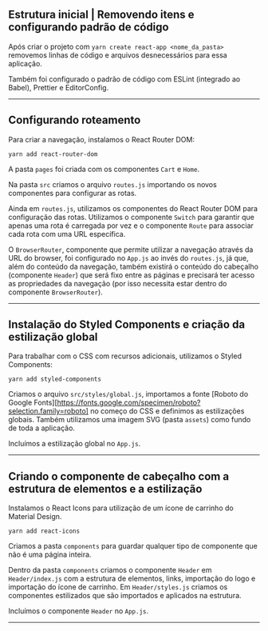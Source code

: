 ## Estrutura inicial | Removendo itens e configurando padrão de código

Após criar o projeto com `yarn create react-app <nome_da_pasta>` removemos linhas de código e arquivos desnecessários para essa aplicação.

Também foi configurado o padrão de código com ESLint (integrado ao Babel), Prettier e EditorConfig.

---

## Configurando roteamento

Para criar a navegação, instalamos o React Router DOM:

```
yarn add react-router-dom
```

A pasta `pages` foi criada com os componentes `Cart` e `Home`.

Na pasta `src` criamos o arquivo `routes.js` importando os novos componentes para configurar as rotas.

Ainda em `routes.js`, utilizamos os componentes do React Router DOM para configuração das rotas. Utilizamos o componente `Switch` para garantir que apenas uma rota é carregada por vez e o componente `Route` para associar cada rota com uma URL específica.

O `BrowserRouter`, componente que permite utilizar a navegação através da URL do browser, foi configurado no `App.js` ao invés do `routes.js`, já que, além do conteúdo da navegação, também existirá o conteúdo do cabeçalho (componente `Header`) que será fixo entre as páginas e precisará ter acesso as propriedades da navegação (por isso necessita estar dentro do componente `BrowserRouter`).

---

## Instalação do Styled Components e criação da estilização global

Para trabalhar com o CSS com recursos adicionais, utilizamos o Styled Components:

```
yarn add styled-components
```

Criamos o arquivo `src/styles/global.js`, importamos a fonte [Roboto do Google Fonts][https://fonts.google.com/specimen/roboto?selection.family=roboto] no começo do CSS e definimos as estilizações globais. Também utilizamos uma imagem SVG (pasta `assets`) como fundo de toda a aplicação.

Incluímos a estilização global no `App.js`.

---

## Criando o componente de cabeçalho com a estrutura de elementos e a estilização

Instalamos o React Icons para utilização de um ícone de carrinho do Material Design.

```
yarn add react-icons
```

Criamos a pasta `components` para guardar qualquer tipo de componente que não é uma página inteira.

Dentro da pasta `components` criamos o componente `Header` em `Header/index.js` com a estrutura de elementos, links, importação do logo e importação do ícone de carrinho. Em `Header/styles.js` criamos os componentes estilizados que são importados e aplicados na estrutura.

Incluímos o componente `Header` no `App.js`.

---
